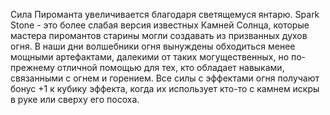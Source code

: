 Сила Пироманта увеличивается благодаря светящемуся янтарю. Spark Stone - это более слабая версия известных Камней Солнца, которые мастера пиромантов старины могли создавать из призванных духов огня. В наши дни волшебники огня вынуждены обходиться менее мощными артефактами, далекими от таких могущественных, но по-прежнему отличной помощью для тех, кто обладает навыками, связанными с огнем и горением. Все силы с эффектами огня получают бонус +1 к кубику эффекта, когда их использует кто-то с камнем искры в руке или сверху его посоха.